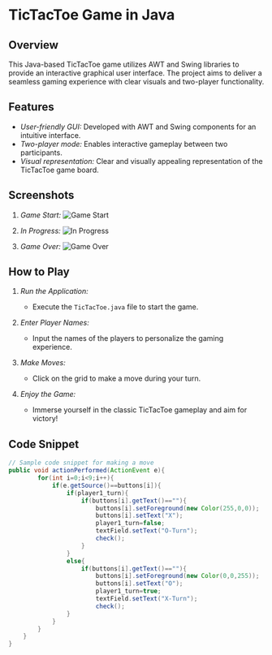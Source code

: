 # TicTacToe Game in Java

## Overview
This Java-based TicTacToe game utilizes AWT and Swing libraries to provide an interactive graphical user interface. The project aims to deliver a seamless gaming experience with clear visuals and two-player functionality.

## Features
- *User-friendly GUI:* Developed with AWT and Swing components for an intuitive interface.
- *Two-player mode:* Enables interactive gameplay between two participants.
- *Visual representation:* Clear and visually appealing representation of the TicTacToe game board.

## Screenshots
1. *Game Start:*
   ![Game Start](screenshots/game_start.png)

2. *In Progress:*
   ![In Progress](screenshots/game_in_progress.png)

3. *Game Over:*
   ![Game Over](screenshots/game_over.png)

## How to Play
1. *Run the Application:*
   - Execute the `TicTacToe.java` file to start the game.
   
2. *Enter Player Names:*
   - Input the names of the players to personalize the gaming experience.
   
3. *Make Moves:*
   - Click on the grid to make a move during your turn.
   
4. *Enjoy the Game:*
   - Immerse yourself in the classic TicTacToe gameplay and aim for victory!

## Code Snippet
```java
// Sample code snippet for making a move
public void actionPerformed(ActionEvent e){
		for(int i=0;i<9;i++){
			if(e.getSource()==buttons[i]){
				if(player1_turn){
					if(buttons[i].getText()==""){
						buttons[i].setForeground(new Color(255,0,0));
						buttons[i].setText("X");
						player1_turn=false;
						textField.setText("O-Turn");
						check();
					}
				}
				else{
					if(buttons[i].getText()==""){
						buttons[i].setForeground(new Color(0,0,255));
						buttons[i].setText("O");
						player1_turn=true;
						textField.setText("X-Turn");
						check();
				}
			}
		}
	}
}



